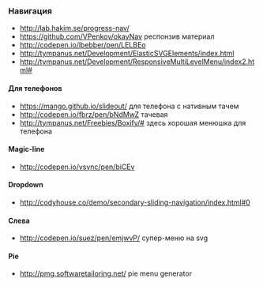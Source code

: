 ### Навигация
+ http://lab.hakim.se/progress-nav/
+ https://github.com/VPenkov/okayNav респонзив материал
+ http://codepen.io/lbebber/pen/LELBEo
+ http://tympanus.net/Development/ElasticSVGElements/index.html
+ http://tympanus.net/Development/ResponsiveMultiLevelMenu/index2.html#

#### Для телефонов
+ https://mango.github.io/slideout/ для телефона с нативным тачем
+ http://codepen.io/fbrz/pen/bNdMwZ тачевая
+ http://tympanus.net/Freebies/Boxify/# здесь хорошая менюшка для телефона

#### Magic-line
+ http://codepen.io/vsync/pen/biCEv

#### Dropdown
+ http://codyhouse.co/demo/secondary-sliding-navigation/index.html#0

#### Слева
+ http://codepen.io/suez/pen/emjwvP/ супер-меню на svg

#### Pie
+ http://pmg.softwaretailoring.net/ pie menu generator
